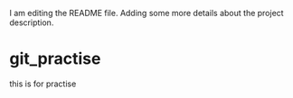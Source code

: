 I am editing the README file. Adding some more details about the project description.

# git_practise
this is for practise
